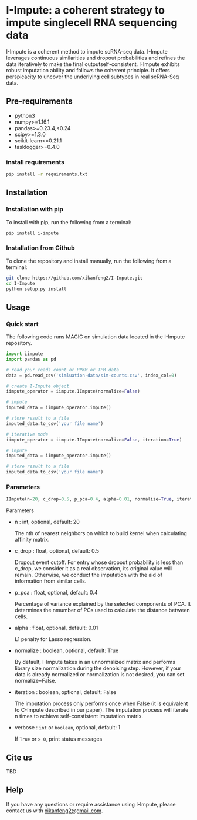# I-Impute: a coherent strategy to impute singlecell RNA sequencing data

I-Impute is a coherent method to impute scRNA-seq data. I-Impute leverages continuous similarities and dropout probabilities and refines the data iteratively to make the final outputself-consistent. I-Impute exhibits robust imputation ability and follows the coherent principle. It offers perspicacity to uncover the underlying cell subtypes in real scRNA-Seq data.

## Pre-requirements
* python3
* numpy>=1.16.1
* pandas>=0.23.4,<0.24
* scipy>=1.3.0
* scikit-learn>=0.21.1
* tasklogger>=0.4.0

### install requirements
```Bash
pip install -r requirements.txt
```

## Installation

### Installation with pip
To install with pip, run the following from a terminal:
```Bash
pip install i-impute
```

### Installation from Github
To clone the repository and install manually, run the following from a terminal:
```Bash
git clone https://github.com/xikanfeng2/I-Impute.git
cd I-Impute
python setup.py install
```

## Usage

### Quick start
The following code runs MAGIC on simulation data located in the I-Impute repository.

```Python
import iimpute
import pandas as pd

# read your reads count or RPKM or TPM data
data = pd.read_csv('simluation-data/sim-counts.csv', index_col=0)

# create I-Impute object
iimpute_operator = iimpute.IImpute(normalize=False)

# impute
imputed_data = iimpute_operator.impute()

# store result to a file
imputed_data.to_csv('your file name')

# iterative mode
iimpute_operator = iimpute.IImpute(normalize=False, iteration=True)

# impute
imputed_data = iimpute_operator.impute()

# store result to a file
imputed_data.to_csv('your file name')
```

### Parameters
```Python
IImpute(n=20, c_drop=0.5, p_pca=0.4, alpha=0.01, normalize=True, iteration=False, verbose=1)
```
Parameters

* n : int, optional, default: 20

    The nth of nearest neighbors on which to build kernel when calculating affinity matrix.

* c_drop : float, optional, default: 0.5

    Dropout event cutoff. For entry whose dropout probability is less than c_drop, we consider it as a real observation, its original value will remain. Otherwise, we conduct the imputation with the aid of information from similar cells.

* p_pca : float, optional, default: 0.4

    Percentage of variance explained by the selected components of PCA. It determines the nmumber of PCs used to calculate the distance between cells.

* alpha : float, optional, default: 0.01

    L1 penalty for Lasso regression.
    
* normalize : boolean, optional, default: True

    By default, I-Impute takes in an unnormalized matrix and performs library size normalization during the denoising step. However, if your data is already normalized or normalization is not desired, you can set normalize=False.

* iteration : boolean, optional, default: False

    The imputation process only performs once when False (it is equivalent to C-Impute described in our paper). The imputation process will iterate n times to achieve self-constistent imputation matrix.

* verbose : `int` or `boolean`, optional, default: 1

    If `True` or `> 0`, print status messages

## Cite us
TBD

## Help
If you have any questions or require assistance using I-Impute, please contact us with xikanfeng2@gmail.com.